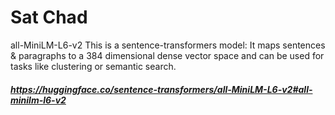 # Sat Chad

all-MiniLM-L6-v2
This is a sentence-transformers model: It maps sentences & paragraphs to a 384 dimensional dense vector space and can be used for tasks like clustering or semantic search.

##### https://huggingface.co/sentence-transformers/all-MiniLM-L6-v2#all-minilm-l6-v2
